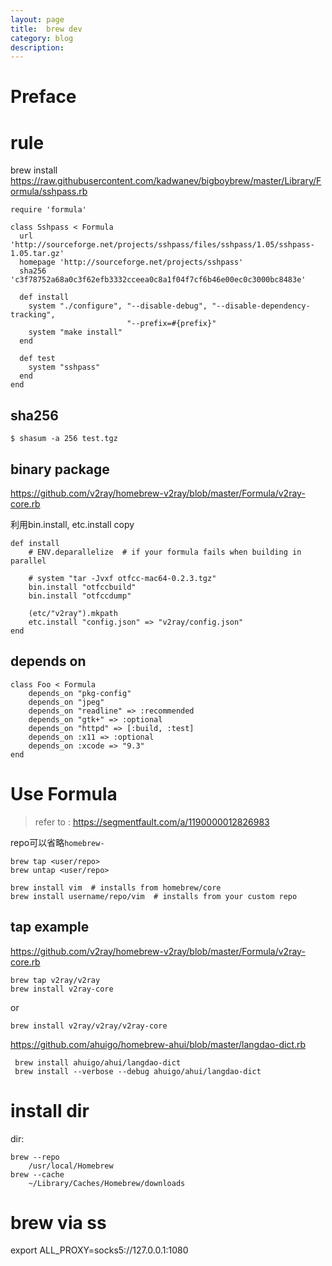 ```yaml
---
layout: page
title:	brew dev
category: blog
description: 
---
```

# Preface

# rule
brew install https://raw.githubusercontent.com/kadwanev/bigboybrew/master/Library/Formula/sshpass.rb

	require 'formula'

	class Sshpass < Formula
	  url 'http://sourceforge.net/projects/sshpass/files/sshpass/1.05/sshpass-1.05.tar.gz'
	  homepage 'http://sourceforge.net/projects/sshpass'
	  sha256 'c3f78752a68a0c3f62efb3332cceea0c8a1f04f7cf6b46e00ec0c3000bc8483e'

	  def install
		system "./configure", "--disable-debug", "--disable-dependency-tracking",
							  "--prefix=#{prefix}"
		system "make install"
	  end

	  def test
		system "sshpass"
	  end
	end

## sha256

    $ shasum -a 256 test.tgz

## binary package
https://github.com/v2ray/homebrew-v2ray/blob/master/Formula/v2ray-core.rb

利用bin.install, etc.install copy

    def install
        # ENV.deparallelize  # if your formula fails when building in parallel

        # system "tar -Jvxf otfcc-mac64-0.2.3.tgz"
        bin.install "otfccbuild"
        bin.install "otfccdump"

        (etc/"v2ray").mkpath
        etc.install "config.json" => "v2ray/config.json"
    end



## depends on

    class Foo < Formula
        depends_on "pkg-config"
        depends_on "jpeg"
        depends_on "readline" => :recommended
        depends_on "gtk+" => :optional
        depends_on "httpd" => [:build, :test]
        depends_on :x11 => :optional
        depends_on :xcode => "9.3"
    end

# Use Formula
> refer to : https://segmentfault.com/a/1190000012826983

repo可以省略`homebrew-`

    brew tap <user/repo>
    brew untap <user/repo>

    brew install vim  # installs from homebrew/core
    brew install username/repo/vim  # installs from your custom repo

## tap example
https://github.com/v2ray/homebrew-v2ray/blob/master/Formula/v2ray-core.rb

    brew tap v2ray/v2ray
    brew install v2ray-core

or

    brew install v2ray/v2ray/v2ray-core

https://github.com/ahuigo/homebrew-ahui/blob/master/langdao-dict.rb

     brew install ahuigo/ahui/langdao-dict
     brew install --verbose --debug ahuigo/ahui/langdao-dict

# install dir
dir:

    brew --repo
        /usr/local/Homebrew
    brew --cache
        ~/Library/Caches/Homebrew/downloads

# brew via ss
export ALL_PROXY=socks5://127.0.0.1:1080